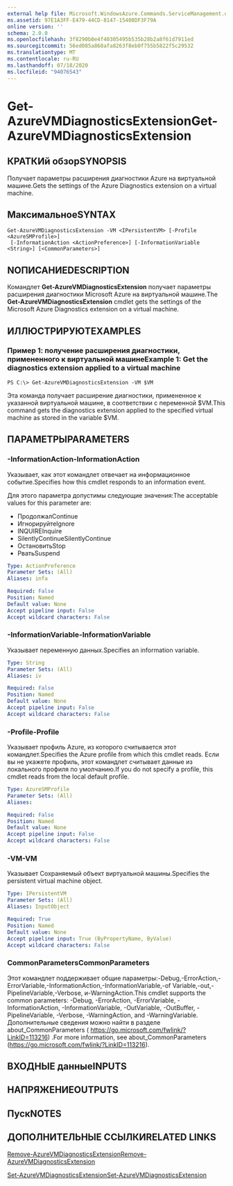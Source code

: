 ```yaml
---
external help file: Microsoft.WindowsAzure.Commands.ServiceManagement.dll-Help.xml
ms.assetid: 97E1A3FF-E479-44CD-8147-15408DF3F79A
online version: ''
schema: 2.0.0
ms.openlocfilehash: 3f8290b0e4f40305495b535b28b2a8f61d7911ed
ms.sourcegitcommit: 56ed085a868afa8263f8eb0f755b5822f5c29532
ms.translationtype: MT
ms.contentlocale: ru-RU
ms.lasthandoff: 07/18/2020
ms.locfileid: "94076543"
---
```

# <span data-ttu-id="21864-101">Get-AzureVMDiagnosticsExtension</span><span class="sxs-lookup"><span data-stu-id="21864-101">Get-AzureVMDiagnosticsExtension</span></span>

## <span data-ttu-id="21864-102">КРАТКИй обзор</span><span class="sxs-lookup"><span data-stu-id="21864-102">SYNOPSIS</span></span>
<span data-ttu-id="21864-103">Получает параметры расширения диагностики Azure на виртуальной машине.</span><span class="sxs-lookup"><span data-stu-id="21864-103">Gets the settings of the Azure Diagnostics extension on a virtual machine.</span></span>

## <span data-ttu-id="21864-104">Максимальное</span><span class="sxs-lookup"><span data-stu-id="21864-104">SYNTAX</span></span>

```
Get-AzureVMDiagnosticsExtension -VM <IPersistentVM> [-Profile <AzureSMProfile>]
 [-InformationAction <ActionPreference>] [-InformationVariable <String>] [<CommonParameters>]
```

## <span data-ttu-id="21864-105">NОПИСАНИЕ</span><span class="sxs-lookup"><span data-stu-id="21864-105">DESCRIPTION</span></span>
<span data-ttu-id="21864-106">Командлет **Get-AzureVMDiagnosticsExtension** получает параметры расширения диагностики Microsoft Azure на виртуальной машине.</span><span class="sxs-lookup"><span data-stu-id="21864-106">The **Get-AzureVMDiagnosticsExtension** cmdlet gets the settings of the Microsoft Azure Diagnostics extension on a virtual machine.</span></span>

## <span data-ttu-id="21864-107">ИЛЛЮСТРИРУЮТ</span><span class="sxs-lookup"><span data-stu-id="21864-107">EXAMPLES</span></span>

### <span data-ttu-id="21864-108">Пример 1: получение расширения диагностики, примененного к виртуальной машине</span><span class="sxs-lookup"><span data-stu-id="21864-108">Example 1: Get the diagnostics extension applied to a virtual machine</span></span>
```
PS C:\> Get-AzureVMDiagnosticsExtension -VM $VM
```

<span data-ttu-id="21864-109">Эта команда получает расширение диагностики, примененное к указанной виртуальной машине, в соответствии с переменной $VM.</span><span class="sxs-lookup"><span data-stu-id="21864-109">This command gets the diagnostics extension applied to the specified virtual machine as stored in the variable $VM.</span></span>

## <span data-ttu-id="21864-110">ПАРАМЕТРЫ</span><span class="sxs-lookup"><span data-stu-id="21864-110">PARAMETERS</span></span>

### <span data-ttu-id="21864-111">-InformationAction</span><span class="sxs-lookup"><span data-stu-id="21864-111">-InformationAction</span></span>
<span data-ttu-id="21864-112">Указывает, как этот командлет отвечает на информационное событие.</span><span class="sxs-lookup"><span data-stu-id="21864-112">Specifies how this cmdlet responds to an information event.</span></span>

<span data-ttu-id="21864-113">Для этого параметра допустимы следующие значения:</span><span class="sxs-lookup"><span data-stu-id="21864-113">The acceptable values for this parameter are:</span></span>

- <span data-ttu-id="21864-114">Продолжал</span><span class="sxs-lookup"><span data-stu-id="21864-114">Continue</span></span>
- <span data-ttu-id="21864-115">Игнорируйте</span><span class="sxs-lookup"><span data-stu-id="21864-115">Ignore</span></span>
- <span data-ttu-id="21864-116">INQUIRE</span><span class="sxs-lookup"><span data-stu-id="21864-116">Inquire</span></span>
- <span data-ttu-id="21864-117">SilentlyContinue</span><span class="sxs-lookup"><span data-stu-id="21864-117">SilentlyContinue</span></span>
- <span data-ttu-id="21864-118">Остановить</span><span class="sxs-lookup"><span data-stu-id="21864-118">Stop</span></span>
- <span data-ttu-id="21864-119">Рвать</span><span class="sxs-lookup"><span data-stu-id="21864-119">Suspend</span></span>

```yaml
Type: ActionPreference
Parameter Sets: (All)
Aliases: infa

Required: False
Position: Named
Default value: None
Accept pipeline input: False
Accept wildcard characters: False
```

### <span data-ttu-id="21864-120">-InformationVariable</span><span class="sxs-lookup"><span data-stu-id="21864-120">-InformationVariable</span></span>
<span data-ttu-id="21864-121">Указывает переменную данных.</span><span class="sxs-lookup"><span data-stu-id="21864-121">Specifies an information variable.</span></span>

```yaml
Type: String
Parameter Sets: (All)
Aliases: iv

Required: False
Position: Named
Default value: None
Accept pipeline input: False
Accept wildcard characters: False
```

### <span data-ttu-id="21864-122">-Profile</span><span class="sxs-lookup"><span data-stu-id="21864-122">-Profile</span></span>
<span data-ttu-id="21864-123">Указывает профиль Azure, из которого считывается этот командлет.</span><span class="sxs-lookup"><span data-stu-id="21864-123">Specifies the Azure profile from which this cmdlet reads.</span></span>
<span data-ttu-id="21864-124">Если вы не укажете профиль, этот командлет считывает данные из локального профиля по умолчанию.</span><span class="sxs-lookup"><span data-stu-id="21864-124">If you do not specify a profile, this cmdlet reads from the local default profile.</span></span>

```yaml
Type: AzureSMProfile
Parameter Sets: (All)
Aliases: 

Required: False
Position: Named
Default value: None
Accept pipeline input: False
Accept wildcard characters: False
```

### <span data-ttu-id="21864-125">-VM</span><span class="sxs-lookup"><span data-stu-id="21864-125">-VM</span></span>
<span data-ttu-id="21864-126">Указывает Сохраняемый объект виртуальной машины.</span><span class="sxs-lookup"><span data-stu-id="21864-126">Specifies the persistent virtual machine object.</span></span>

```yaml
Type: IPersistentVM
Parameter Sets: (All)
Aliases: InputObject

Required: True
Position: Named
Default value: None
Accept pipeline input: True (ByPropertyName, ByValue)
Accept wildcard characters: False
```

### <span data-ttu-id="21864-127">CommonParameters</span><span class="sxs-lookup"><span data-stu-id="21864-127">CommonParameters</span></span>
<span data-ttu-id="21864-128">Этот командлет поддерживает общие параметры:-Debug,-ErrorAction,-ErrorVariable,-InformationAction,-InformationVariable,-of Variable,-out,-PipelineVariable,-Verbose, и-WarningAction.</span><span class="sxs-lookup"><span data-stu-id="21864-128">This cmdlet supports the common parameters: -Debug, -ErrorAction, -ErrorVariable, -InformationAction, -InformationVariable, -OutVariable, -OutBuffer, -PipelineVariable, -Verbose, -WarningAction, and -WarningVariable.</span></span> <span data-ttu-id="21864-129">Дополнительные сведения можно найти в разделе about_CommonParameters ( https://go.microsoft.com/fwlink/?LinkID=113216) .</span><span class="sxs-lookup"><span data-stu-id="21864-129">For more information, see about_CommonParameters (https://go.microsoft.com/fwlink/?LinkID=113216).</span></span>

## <span data-ttu-id="21864-130">ВХОДНЫЕ данные</span><span class="sxs-lookup"><span data-stu-id="21864-130">INPUTS</span></span>

## <span data-ttu-id="21864-131">НАПРЯЖЕНИЕ</span><span class="sxs-lookup"><span data-stu-id="21864-131">OUTPUTS</span></span>

## <span data-ttu-id="21864-132">Пуск</span><span class="sxs-lookup"><span data-stu-id="21864-132">NOTES</span></span>

## <span data-ttu-id="21864-133">ДОПОЛНИТЕЛЬНЫЕ ССЫЛКИ</span><span class="sxs-lookup"><span data-stu-id="21864-133">RELATED LINKS</span></span>

[<span data-ttu-id="21864-134">Remove-AzureVMDiagnosticsExtension</span><span class="sxs-lookup"><span data-stu-id="21864-134">Remove-AzureVMDiagnosticsExtension</span></span>](./Remove-AzureVMDiagnosticsExtension.md)

[<span data-ttu-id="21864-135">Set-AzureVMDiagnosticsExtension</span><span class="sxs-lookup"><span data-stu-id="21864-135">Set-AzureVMDiagnosticsExtension</span></span>](./Set-AzureVMDiagnosticsExtension.md)


